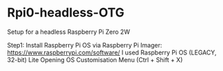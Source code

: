 # Rpi0-headless-OTG
Setup for a headless Raspberry Pi Zero 2W

Step1: Install Raspberry Pi OS via Raspberry Pi Imager: https://www.raspberrypi.com/software/
I used Raspberry Pi OS (LEGACY, 32-bit) Lite
Opening OS Customisation Menu (Ctrl + Shift + X)
